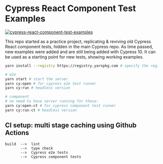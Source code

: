 # Cypress React Component Test Examples

[![cypress-react-component-test-examples](https://img.shields.io/endpoint?url=https://dashboard.cypress.io/badge/detailed/62pyqm/master&style=flat&logo=cypress)](https://dashboard.cypress.io/projects/62pyqm/runs)

This repo started as a practice project, replicating & reviving old Cypress React component tests, hidden in the main Cypress repo.
As time passed, new examples were added and are still being added with Cypress 10. It can be used as a starting point for new tests, showing working examples.

```bash
yarn install --registry https://registry.yarnpkg.com # specify the registry in case you are using a proprietary one

# e2e
yarn start # start the server
yarn cy:open # for cypress e2e test runner
yarn cy:run # headless version

# component
# no need to have server running for these:
yarn cy:open-ct # for cypress component test runner
yarn cy:run-ct # headless version
```

## CI setup: multi stage caching using Github Actions


```
build  -->  lint
       -->  type check
       -->  Cypress e2e tests
       -->  Cypress component tests
```
